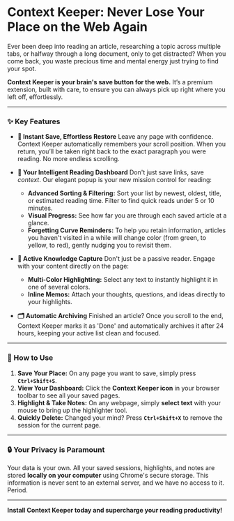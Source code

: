 # Context Keeper: Never Lose Your Place on the Web Again

Ever been deep into reading an article, researching a topic across multiple tabs, or halfway through a long document, only to get distracted? When you come back, you waste precious time and mental energy just trying to find your spot. 

**Context Keeper is your brain's save button for the web.** It’s a premium extension, built with care, to ensure you can always pick up right where you left off, effortlessly.

---

### ✨ Key Features

*   **📌 Instant Save, Effortless Restore**
    Leave any page with confidence. Context Keeper automatically remembers your scroll position. When you return, you’ll be taken right back to the exact paragraph you were reading. No more endless scrolling.

*   **🧠 Your Intelligent Reading Dashboard**
    Don't just save links, save *context*. Our elegant popup is your new mission control for reading:
    *   **Advanced Sorting & Filtering:** Sort your list by newest, oldest, title, or estimated reading time. Filter to find quick reads under 5 or 10 minutes.
    *   **Visual Progress:** See how far you are through each saved article at a glance.
    *   **Forgetting Curve Reminders:** To help you retain information, articles you haven't visited in a while will change color (from green, to yellow, to red), gently nudging you to revisit them.

*   **🎨 Active Knowledge Capture**
    Don't just be a passive reader. Engage with your content directly on the page:
    *   **Multi-Color Highlighting:** Select any text to instantly highlight it in one of several colors.
    *   **Inline Memos:** Attach your thoughts, questions, and ideas directly to your highlights. 

*   **🗂️ Automatic Archiving**
    Finished an article? Once you scroll to the end, Context Keeper marks it as 'Done' and automatically archives it after 24 hours, keeping your active list clean and focused.

---

### 🚀 How to Use

1.  **Save Your Place:** On any page you want to save, simply press **`Ctrl+Shift+S`**.
2.  **View Your Dashboard:** Click the **Context Keeper icon** in your browser toolbar to see all your saved pages.
3.  **Highlight & Take Notes:** On any webpage, simply **select text** with your mouse to bring up the highlighter tool.
4.  **Quickly Delete:** Changed your mind? Press **`Ctrl+Shift+X`** to remove the session for the current page.

---

### 🔒 Your Privacy is Paramount

Your data is your own. All your saved sessions, highlights, and notes are stored **locally on your computer** using Chrome's secure storage. This information is never sent to an external server, and we have no access to it. Period.

---

**Install Context Keeper today and supercharge your reading productivity!**
